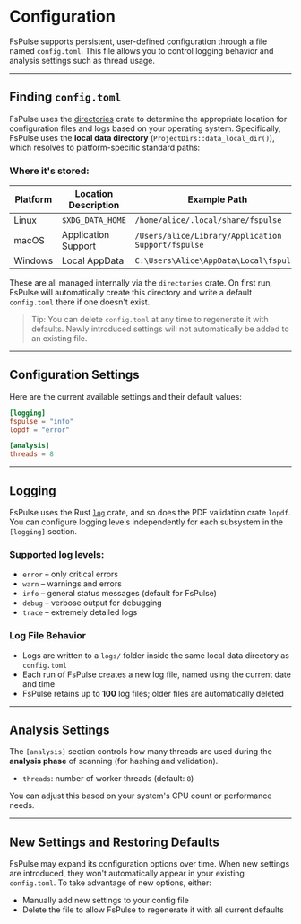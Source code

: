 # Configuration

FsPulse supports persistent, user-defined configuration through a file named `config.toml`. This file allows you to control logging behavior and analysis settings such as thread usage.

---

## Finding `config.toml`

FsPulse uses the [directories](https://docs.rs/directories) crate to determine the appropriate location for configuration files and logs based on your operating system. Specifically, FsPulse uses the **local data directory** (`ProjectDirs::data_local_dir()`), which resolves to platform-specific standard paths:

### Where it's stored:

| Platform | Location Description     | Example Path                                                  |
|----------|---------------------------|---------------------------------------------------------------|
| Linux    | `$XDG_DATA_HOME`          | `/home/alice/.local/share/fspulse`                           |
| macOS    | Application Support       | `/Users/alice/Library/Application Support/fspulse`           |
| Windows  | Local AppData             | `C:\Users\Alice\AppData\Local\fspulse`                   |

These are all managed internally via the `directories` crate. On first run, FsPulse will automatically create this directory and write a default `config.toml` there if one doesn't exist.

> Tip: You can delete `config.toml` at any time to regenerate it with defaults. Newly introduced settings will not automatically be added to an existing file.

---

## Configuration Settings

Here are the current available settings and their default values:

```toml
[logging]
fspulse = "info"
lopdf = "error"

[analysis]
threads = 8
```

---

## Logging

FsPulse uses the Rust [`log`](https://docs.rs/log) crate, and so does the PDF validation crate `lopdf`. You can configure logging levels independently for each subsystem in the `[logging]` section.

### Supported log levels:

- `error` – only critical errors
- `warn` – warnings and errors
- `info` – general status messages (default for FsPulse)
- `debug` – verbose output for debugging
- `trace` – extremely detailed logs

### Log File Behavior

- Logs are written to a `logs/` folder inside the same local data directory as `config.toml`
- Each run of FsPulse creates a new log file, named using the current date and time
- FsPulse retains up to **100** log files; older files are automatically deleted

---

## Analysis Settings

The `[analysis]` section controls how many threads are used during the **analysis phase** of scanning (for hashing and validation).

- `threads`: number of worker threads (default: `8`)

You can adjust this based on your system's CPU count or performance needs.

---

## New Settings and Restoring Defaults

FsPulse may expand its configuration options over time. When new settings are introduced, they won't automatically appear in your existing `config.toml`. To take advantage of new options, either:

- Manually add new settings to your config file
- Delete the file to allow FsPulse to regenerate it with all current defaults

